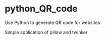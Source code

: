 # python_QR_code
Use Python to generate QR code for websites

Simple application of pillow and twinker
